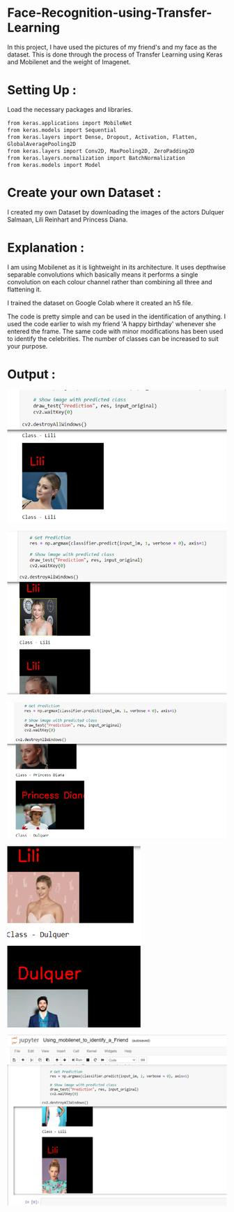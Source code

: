 # Face-Recognition-using-Transfer-Learning
In this project, I have used the pictures of my friend's and my face as the dataset. This is done through the process of Transfer Learning using Keras and Mobilenet and the weight of Imagenet.

# Setting Up :
Load the necessary packages and libraries. 

```
from keras.applications import MobileNet
from keras.models import Sequential
from keras.layers import Dense, Dropout, Activation, Flatten, GlobalAveragePooling2D
from keras.layers import Conv2D, MaxPooling2D, ZeroPadding2D
from keras.layers.normalization import BatchNormalization
from keras.models import Model
```

# Create your own Dataset :
I created my own Dataset by downloading the images of the actors Dulquer Salmaan, Lili Reinhart and Princess Diana.

# Explanation :
I am using Mobilenet as it is lightweight in its architecture. It uses depthwise separable convolutions which basically means it performs a single convolution on each colour channel rather than combining all three and flattening it.

I trained the dataset on Google Colab where it created an h5 file.

The code is pretty simple and can be used in the identification of anything. I used the code earlier to wish my friend 'A happy birthday' whenever she entered the frame. The same code with minor modifications has been used to identify the celebrities. The number of classes can be increased to suit your purpose.

# Output :

![](Output/Output%201.png)

![](Output/Output%202.png)

![](Output/Output%203.png)

![](Output/Output%205.png)

![](Output/Output%206.png)
